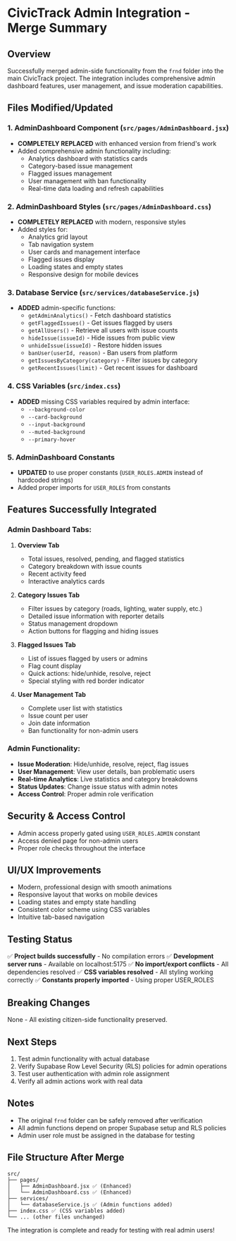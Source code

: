 # CivicTrack Admin Integration - Merge Summary

## Overview
Successfully merged admin-side functionality from the `frnd` folder into the main CivicTrack project. The integration includes comprehensive admin dashboard features, user management, and issue moderation capabilities.

## Files Modified/Updated

### 1. AdminDashboard Component (`src/pages/AdminDashboard.jsx`)
- **COMPLETELY REPLACED** with enhanced version from friend's work
- Added comprehensive admin functionality including:
  - Analytics dashboard with statistics cards
  - Category-based issue management
  - Flagged issues management
  - User management with ban functionality
  - Real-time data loading and refresh capabilities

### 2. AdminDashboard Styles (`src/pages/AdminDashboard.css`)
- **COMPLETELY REPLACED** with modern, responsive styles
- Added styles for:
  - Analytics grid layout
  - Tab navigation system
  - User cards and management interface
  - Flagged issues display
  - Loading states and empty states
  - Responsive design for mobile devices

### 3. Database Service (`src/services/databaseService.js`)
- **ADDED** admin-specific functions:
  - `getAdminAnalytics()` - Fetch dashboard statistics
  - `getFlaggedIssues()` - Get issues flagged by users
  - `getAllUsers()` - Retrieve all users with issue counts
  - `hideIssue(issueId)` - Hide issues from public view
  - `unhideIssue(issueId)` - Restore hidden issues
  - `banUser(userId, reason)` - Ban users from platform
  - `getIssuesByCategory(category)` - Filter issues by category
  - `getRecentIssues(limit)` - Get recent issues for dashboard

### 4. CSS Variables (`src/index.css`)
- **ADDED** missing CSS variables required by admin interface:
  - `--background-color`
  - `--card-background`
  - `--input-background`
  - `--muted-background`
  - `--primary-hover`

### 5. AdminDashboard Constants
- **UPDATED** to use proper constants (`USER_ROLES.ADMIN` instead of hardcoded strings)
- Added proper imports for `USER_ROLES` from constants

## Features Successfully Integrated

### Admin Dashboard Tabs:
1. **Overview Tab**
   - Total issues, resolved, pending, and flagged statistics
   - Category breakdown with issue counts
   - Recent activity feed
   - Interactive analytics cards

2. **Category Issues Tab**
   - Filter issues by category (roads, lighting, water supply, etc.)
   - Detailed issue information with reporter details
   - Status management dropdown
   - Action buttons for flagging and hiding issues

3. **Flagged Issues Tab**
   - List of issues flagged by users or admins
   - Flag count display
   - Quick actions: hide/unhide, resolve, reject
   - Special styling with red border indicator

4. **User Management Tab**
   - Complete user list with statistics
   - Issue count per user
   - Join date information
   - Ban functionality for non-admin users

### Admin Functionality:
- **Issue Moderation**: Hide/unhide, resolve, reject, flag issues
- **User Management**: View user details, ban problematic users
- **Real-time Analytics**: Live statistics and category breakdowns
- **Status Updates**: Change issue status with admin notes
- **Access Control**: Proper admin role verification

## Security & Access Control
- Admin access properly gated using `USER_ROLES.ADMIN` constant
- Access denied page for non-admin users
- Proper role checks throughout the interface

## UI/UX Improvements
- Modern, professional design with smooth animations
- Responsive layout that works on mobile devices
- Loading states and empty state handling
- Consistent color scheme using CSS variables
- Intuitive tab-based navigation

## Testing Status
✅ **Project builds successfully** - No compilation errors
✅ **Development server runs** - Available on localhost:5175
✅ **No import/export conflicts** - All dependencies resolved
✅ **CSS variables resolved** - All styling working correctly
✅ **Constants properly imported** - Using proper USER_ROLES

## Breaking Changes
None - All existing citizen-side functionality preserved.

## Next Steps
1. Test admin functionality with actual database
2. Verify Supabase Row Level Security (RLS) policies for admin operations
3. Test user authentication with admin role assignment
4. Verify all admin actions work with real data

## Notes
- The original `frnd` folder can be safely removed after verification
- All admin functions depend on proper Supabase setup and RLS policies
- Admin user role must be assigned in the database for testing

## File Structure After Merge
```
src/
├── pages/
│   ├── AdminDashboard.jsx ✅ (Enhanced)
│   └── AdminDashboard.css ✅ (Enhanced)
├── services/
│   └── databaseService.js ✅ (Admin functions added)
├── index.css ✅ (CSS variables added)
└── ... (other files unchanged)
```

The integration is complete and ready for testing with real admin users!
